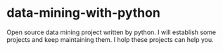 # data-mining-with-python
Open source data mining project written by python.
I will establish some projects and keep maintaining them.
I holp these projects can help you.
